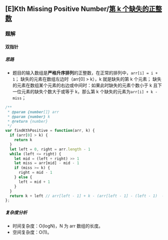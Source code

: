 ## [E]Kth Missing Positive Number/[第 k 个缺失的正整数](https://leetcode-cn.com/problems/kth-missing-positive-number/)

### 题解
#### 双指针
##### 思路
+ 题目的输入数组是**严格升序排列**的正整数，在正常的排列中，`arr[i] = i + 1`；
缺失的元素在数组左边时（arr[0] > k），k 就是缺失的第 k 个元素；
缺失的元素在数组某个元素的右边或中间时：如果此时缺失的元素个数小于 k 且下一位元素的缺失个数大于或等于 k，那么第 k 个缺失的元素为`arr[i] + k - miss`；

```js
/**
 * @param {number[]} arr
 * @param {number} k
 * @return {number}
 */
var findKthPositive = function(arr, k) {
  if (arr[0] > k) {
    return k
  }
  let left = 0, right = arr.length - 1
  while (left <= right) {
    let mid = (left + right) >> 1
    let miss = arr[mid] - mid - 1
    if (miss >= k) {
      right = mid - 1
    } else {
      left = mid + 1
    }
  }
  return k + left // arr[left - 1] + k - (arr[left - 1] - (left - 1)  - 1)
};
```

##### 复杂度分析
+ 时间复杂度：O(logN)，N 为 arr 数组的长度。
+ 空间复杂度：O(1)。